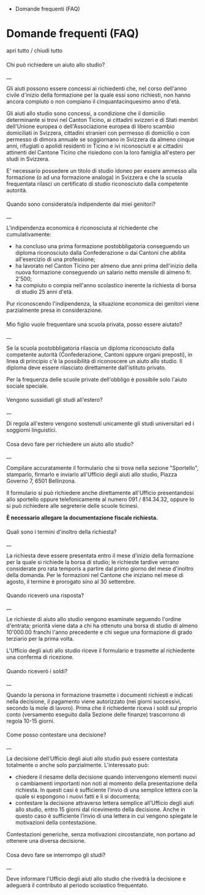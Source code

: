   * Domande frequenti (FAQ)

#  Domande frequenti (FAQ)

apri tutto / chiudi tutto

####

Chi può richiedere un aiuto allo studio?

 __

Gli aiuti possono essere concessi ai richiedenti che, nel corso dell'anno
civile d'inizio della formazione per la quale essi sono richiesti, non hanno
ancora compiuto o non compiano il cinquantacinquesimo anno d'età.

Gli aiuti allo studio sono concessi, a condizione che il domicilio
determinante si trovi nel Canton Ticino, ai cittadini svizzeri e di Stati
membri dell'Unione europea o dell'Associazione europea di libero scambio
domiciliati in Svizzera, cittadini stranieri con permesso di domicilio o con
permesso di dimora annuale se soggiornano in Svizzera da almeno cinque anni,
rifugiati o apolidi residenti in Ticino e ivi riconosciuti e ai cittadini
attinenti del Cantone Ticino che risiedono con la loro famiglia all'estero per
studi in Svizzera.

E' necessario possedere un titolo di studio idoneo per essere ammesso alla
formazione (o ad una formazione analoga) in Svizzera e che la scuola
frequentata rilasci un certificato di studio riconosciuto dalla competente
autorità.

####

Quando sono considerato/a indipendente dai miei genitori?

 __

L’indipendenza economica è riconosciuta al richiedente che cumulativamente:

  * ha concluso una prima formazione postobbligatoria conseguendo un diploma riconosciuto dalla Confederazione o dai Cantoni che abilita all'esercizio di una professione;
  * ha lavorato nel Canton Ticino per almeno due anni prima dell'inizio della nuova formazione conseguendo un salario netto mensile di almeno fr. 2'500;
  * ha compiuto o compia nell'anno scolastico inerente la richiesta di borsa di studio 25 anni d'età.

Pur riconoscendo l'indipendenza, la situazione economica dei genitori viene
parzialmente presa in considerazione.

####

Mio figlio vuole frequentare una scuola privata, posso essere aiutato?

 __

Se la scuola postobbligatoria rilascia un diploma riconosciuto dalla
competente autorità (Confederazione, Cantoni oppure organi preposti), in linea
di principio c'è la possibilità di riconoscere un aiuto allo studio. Il
diploma deve essere rilasciato direttamente dall'istituto privato.

Per la frequenza delle scuole private dell'obbligo è possibile solo l'aiuto
sociale speciale.

####

Vengono sussidiati gli studi all'estero?

 __

Di regola all'estero vengono sostenuti unicamente gli studi universitari ed i
soggiorni linguistici.

####

Cosa devo fare per richiedere un aiuto allo studio?

 __

Compilare accuratamente il formulario che si trova nella sezione "Sportello",
stamparlo, firmarlo e inviarlo all'Ufficio degli aiuti allo studio, Piazza
Governo 7, 6501 Bellinzona.

Il formulario si può richiedere anche direttamente all'Ufficio presentandosi
allo sportello oppure telefonicamente al numero 091 / 814.34.32, oppure lo si
può richiedere alle segreterie delle scuole ticinesi.

 **È necessario allegare la documentazione fiscale richiesta.**

####

Quali sono i termini d'inoltro della richiesta?

 __

La richiesta deve essere presentata entro il mese d'inizio della formazione
per la quale si richiede la borsa di studio; le richieste tardive verrano
considerate pro rata temporis a partire dal primo giorno del mese d'inoltro
della domanda. Per le formazioni nel Cantone che iniziano nel mese di agosto,
il termine è prorogato sino al 30 settembre.

####

Quando riceverò una risposta?

 __

Le richieste di aiuto allo studio vengono esaminate seguendo l'ordine
d'entrata; priorità viene data a chi ha ottenuto una borsa di studio di almeno
10'000.00 franchi l'anno precedente e chi segue una formazione di grado
terziario per la prima volta.

L'Ufficio degli aiuti allo studio riceve il formulario e trasmette al
richiedente una conferma di ricezione.

####

Quando riceverò i soldi?

 __

Quando la persona in formazione trasmette i documenti richiesti e indicati
nella decisione, il pagamento viene autorizzato (nei giorni successivi,
secondo la mole di lavoro). Prima che il richiedente riceva i soldi sul
proprio conto (versamento eseguito dalla Sezione delle finanze) trascorrono di
regola 10-15 giorni.

####

Come posso contestare una decisione?

 __

La decisione dell’Ufficio degli aiuti allo studio può essere contestata
totalmente o anche solo parzialmente. L'interessato può:

  * chiedere il riesame della decisione quando intervengono elementi nuovi o cambiamenti importanti non noti al momento della presentazione della richiesta. In questi casi è sufficiente l’invio di una semplice lettera con la quale si espongono i nuovi fatti e li si documenta;
  * contestare la decisione attraverso lettera semplice all’Ufficio degli aiuti allo studio, entro 15 giorni dal ricevimento della decisione. Anche in questo caso è sufficiente l’invio di una lettera in cui vengono spiegate le motivazioni della contestazione.

Contestazioni generiche, senza motivazioni circostanziate, non portano ad
ottenere una diversa decisione.

####

Cosa devo fare se interrompo gli studi?

 __

Deve informare l'Ufficio degli aiuti allo studio che rivedrà la decisione e
adeguerà il contributo al periodo scolastico frequentato.

